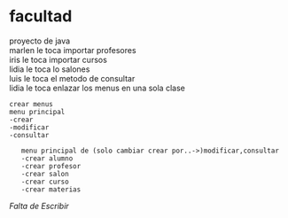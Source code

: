 # facultad
proyecto de java   
marlen le toca importar profesores   
iris le toca importar cursos   
lidia le toca lo salones   
luis le toca el metodo de consultar    
lidia le toca enlazar los menus en una sola clase
   
    
    crear menus   
    menu principal   
    -crear   
    -modificar   
    -consultar   
       
       menu principal de (solo cambiar crear por..->)modificar,consultar   
       -crear alumno   
       -crear profesor   
       -crear salon   
       -crear curso   
       -crear materias  
       
*Falta de Escribir*
